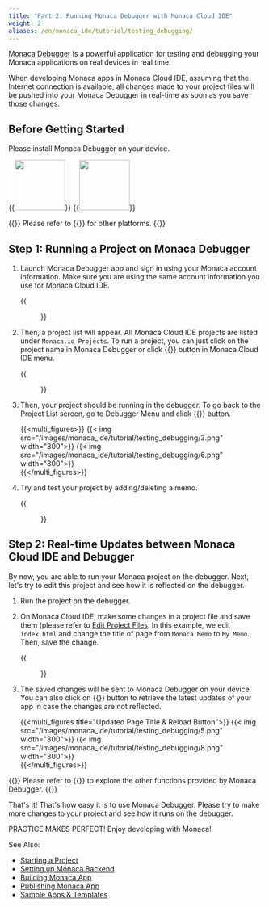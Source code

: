 ```yaml
---
title: "Part 2: Running Monaca Debugger with Monaca Cloud IDE"
weight: 2
aliases: /en/monaca_ide/tutorial/testing_debugging/
---
```


[Monaca Debugger](/en/products_guide/debugger/) is a powerful
application for testing and debugging your Monaca applications on real
devices in real time.

When developing Monaca apps in Monaca Cloud IDE, assuming that the
Internet connection is available, all changes made to your project files
will be pushed into your Monaca Debugger in real-time as soon as you
save those changes.

## Before Getting Started

Please install Monaca Debugger on your device.

{{<img src="/images/monaca_ide/tutorial/testing_debugging/App_Store.jpg" width="100" link="https://itunes.apple.com/us/app/monaca/id550941371?mt=8">}}
{{<img src="/images/monaca_ide/tutorial/testing_debugging/Google_play.png" width="100" link="https://play.google.com/store/apps/details?id=mobi.monaca.debugger&hl=en">}}


{{<note>}}
    Please refer to {{<link href="/en/products_guide/debugger/installation/" title="Monaca Debugger Installation">}} for other platforms.
{{</note>}}

## Step 1: Running a Project on Monaca Debugger

1.  Launch Monaca Debugger app and sign in using your Monaca account
    information. Make sure you are using the same account information
    you use for Monaca Cloud IDE.

    {{<figure src="/images/monaca_ide/tutorial/testing_debugging/1.png" width="300">}}

2.  Then, a project list will appear. All Monaca Cloud IDE projects are
    listed under `Monaca.io Projects`. To run a project, you can just
    click on the project name in Monaca Debugger or click {{<guilabel name="Run on Device">}} button in Monaca Cloud IDE menu.

    {{<figure src="/images/monaca_ide/tutorial/testing_debugging/2.png" width="300">}}

3.  Then, your project should be running in the debugger. To go back to
    the Project List screen, go to Debugger Menu and click {{<guilabel name="Back">}} button.

    {{<multi_figures>}}
        {{< img src="/images/monaca_ide/tutorial/testing_debugging/3.png" width="300">}}
        {{< img src="/images/monaca_ide/tutorial/testing_debugging/6.png" width="300">}}  
    {{</multi_figures>}}

4.  Try and test your project by adding/deleting a memo.

    {{<figure src="/images/monaca_ide/tutorial/testing_debugging/4.png" width="300">}}

## Step 2: Real-time Updates between Monaca Cloud IDE and Debugger

By now, you are able to run your Monaca project on the debugger. Next,
let's try to edit this project and see how it is reflected on the
debugger.

1.  Run the project on the debugger.
2.  On Monaca Cloud IDE, make some changes in a project file and save
    them (please refer to [Edit Project Files](../starting_project/#step-4-editing-a-project). In this example, we edit `index.html` and change the title of page from `Monaca Memo` to `My Memo`. Then, save the change.

    {{<figure src="/images/monaca_ide/tutorial/testing_debugging/7.png" >}}

3.  The saved changes will be sent to Monaca Debugger on your device.
    You can also click on {{<guilabel name="Reload">}} button to retrieve the latest updates
    of your app in case the changes are not reflected.

    {{<multi_figures title="Updated Page Title & Reload Button">}}
        {{< img src="/images/monaca_ide/tutorial/testing_debugging/5.png" width="300">}}
        {{< img src="/images/monaca_ide/tutorial/testing_debugging/8.png" width="300">}}  
    {{</multi_figures>}}

{{<note>}}
    Please refer to {{<link href="/en/products_guide/debugger/features/" title="Debugger Functionalities">}} to explore the other functions provided by Monaca Debugger.
{{</note>}}

That's it! That's how easy it is to use Monaca Debugger. Please try to
make more changes to your project and see how it runs on the debugger.

PRACTICE MAKES PERFECT! Enjoy developing with Monaca!

See Also:

- [Starting a Project](../starting_project/)
- [Setting up Monaca Backend](../adding_backend/)
- [Building Monaca App](../building_app/)
- [Publishing Monaca App](../publishing_app/)
- [Sample Apps & Templates](/en/sampleapp/samples)
